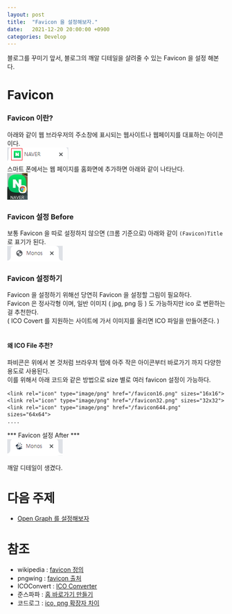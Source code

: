 ```yaml
---
layout: post
title:  "Favicon 을 설정해보자."
date:   2021-12-20 20:00:00 +0900
categories: Develop
---
```

블로그를 꾸미기 앞서, 블로그의 깨알 디테일을 살려줄 수 있는 Favicon 을 설정 해본다.  
  
# Favicon

### Favicon 이란?
아래와 같이 웹 브라우저의 주소창에 표시되는 웹사이트나 웹페이지를 대표하는 아이콘이다.  
![favicon-def](/assets/img/post-img/favicon/favicon.png)  
스마트 폰에서는 웹 페이지를 홈화면에 추가하면 아래와 같이 나타난다.  
![favicon-home](/assets/img/post-img/favicon/favicon-home.png)


### Favicon 설정 Before ###  
보통 Favicon 을 따로 설정하지 않으면 (크롬 기준으로) 아래와 같이 `(Favicon)Title` 로 표기가 된다.  
![before-favicon](/assets/img/post-img//favicon/before-favicon.png)  


### Favicon 설정하기  
Favicon 을 설정하기 위해선 당연히 Favicon 을 설정할 그림이 필요하다.  
Favicon 은 정사각형 이며, 일반 이미지 ( jpg, png 등 ) 도 가능하지만 ico 로 변환하는걸 추천한다.  
( ICO Covert 를 지원하는 사이트에 가서 이미지를 올리면 ICO 파일을 만들어준다. )  
<br>



#### 왜 ICO File 추천? ####
파비콘은 위에서 본 것처럼 브라우저 탭에 아주 작은 아이콘부터 바로가기 까지 다양한 용도로 사용된다.  
이를 위해서 아래 코드와 같은 방법으로 size 별로 여러 favicon 설정이 가능하다.

```
<link rel="icon" type="image/png" href="/favicon16.png" sizes="16x16">
<link rel="icon" type="image/png" href="/favicon32.png" sizes="32x32">
<link rel="icon" type="image/png" href="/favicon644.png" sizes="64x64"> 
....
```


*** Favicon 설정 After ***  
![after-favicon](/assets/img/post-img/favicon/after-favicon.png)    

깨알 디테일이 생겼다.



# 다음 주제
- [Open Graph 를 설정해보자][og-link]


# 참조
- wikipedia : [favicon 정의][favicon-wiki-link]
- pngwing : [favicon 출처][그림출처-링크]  
- ICOConvert : [ICO Converter][icoconvert-link]
- 준스파파 : [홈 바로가기 만들기][홈바로가기-link]
- 코드로그 : [ico, png 확장자 차이][ico vs png-link]


[favicon-wiki-link]: https://ko.wikipedia.org/wiki/%ED%8C%8C%EB%B9%84%EC%BD%98
[그림출처-링크]: https://www.pngwing.com/ko/free-png-xmupn
[icoconvert-link]: https://icoconvert.com/
[파피콘만드는방법-link]: https://ux.stories.pe.kr/106
[홈바로가기-link]: https://m.blog.naver.com/PostView.naver?isHttpsRedirect=true&blogId=nainside&logNo=221504373274
[ico vs png-link]: https://simigeum.tistory.com/18
[og-link]: /git-blog/2021/12/20/open-graph.html